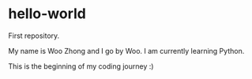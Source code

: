 # hello-world

First repository.

My name is Woo Zhong and I go by Woo. I am currently learning Python.

This is the beginning of my coding journey :)
